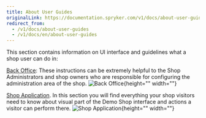 ```yaml
---
title: About User Guides
originalLink: https://documentation.spryker.com/v1/docs/about-user-guides
redirect_from:
  - /v1/docs/about-user-guides
  - /v1/docs/en/about-user-guides
---
```


This section contains information on UI interface and guidelines what a shop user can do in:

[Back Office](https://documentation.spryker.com/v1/docs/v4/general-back-office-overview): These instructions can be extremely helpful to the Shop Administrators and shop owners who are responsible for configuring the administration area of the shop.
![Back Office](https://spryker.s3.eu-central-1.amazonaws.com/docs/User+Guides/admin-interface.png){height="" width=""}

[Shop Application](https://documentation.spryker.com/v1/docs/v4/about-shop-user-guide). In this section you will find everything your shop visitors need to know about visual part of the Demo Shop interface and actions a visitor can perform there.
![Shop Application](https://spryker.s3.eu-central-1.amazonaws.com/docs/User+Guides/shop-application.png){height="" width=""}
